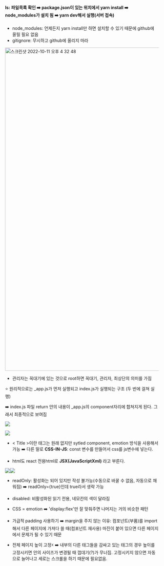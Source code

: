 #### ls: 파일목록 확인 ➡️ package.json이 있는 위치에서 yarn install ➡️ node_modules가 설치 됨 ➡️ yarn dev해서 실행(서버 접속)
* node_modules: 언제든지 yarn install만 하면 설치할 수 있기 때문에 github에 올릴 필요 없음
* gitignore: 무시하고 github에 올리지 마라

<img width="1060" alt="스크린샷 2022-10-11 오후 4 32 48" src="https://user-images.githubusercontent.com/104885245/195024360-decb86c0-1c67-42cb-b33b-52fd607a04de.png">

* 관리자는 꼭대기에 있는 것으로 root하면 꼭대기, 관리자, 최상단의 의미를 가짐

⭐️ 원리적으로는 _app.js가 먼저 실행되고 index.js가 실행되는 구조 (두 번에 걸쳐 실행)

➡️ index.js 파일 return 안의 내용이 _app.js의 component자리에 합쳐지게 된다. 그래서 최종적으로 보여짐

![](https://velog.velcdn.com/images/ahk1106/post/e6a9af84-5756-47de-8559-6fff961f8487/image.png)

![](https://velog.velcdn.com/images/ahk1106/post/66412b5f-8cc3-4623-a652-e7915685cd13/image.png)

* < Title >이란 태그는 원래 없지만 sytled component, emotion 방식을 사용해서 가능 ➡️ 다른 말로 **CSS-IN-JS**: const 변수를 만들어서 css를 js변수에 넣는다.

* html도 react 전용html로 **JSX(JavaScriptXml)** 라고 부른다.

![](https://velog.velcdn.com/images/ahk1106/post/1744a297-0591-4d67-b9c0-4b35a108dec9/image.png)![](https://velog.velcdn.com/images/ahk1106/post/71428905-5de4-4ddd-98bc-c7bb687d1487/image.png)

* readOnly: 활성화는 되어 있지만 작성 불가능(수동으로 바꿀 수 없음, 자동으로 채워짐) ➡️ readOnly={true}인데 true라서 생략 가능

* disabled: 비활성화된 읽기 전용, 네모칸의 색이 달라짐

* CSS = emotion ➡️ 'display:flex'만 잘 맞춰주면 나머지는 거의 비슷한 패턴

* 가급적 padding 사용하기 ➡️ margin을 주지 않는 이유: 컴포넌트(부품)를 import해서 다른 페이지에 가져다 쓸 때(컴포넌트 재사용) 마진이 붙어 있으면 다른 페이지에서 문제가 될 수 있기 때문

* 전체 페이지 높이 고정☓ ➡️ 내부의 다른 태그들을 감싸고 있는 태그의 경우 높이를 고정시키면 안의 사이즈가 변경될 때 껍데기(?)가 무너짐. 고정시키지 않으면 자동으로 늘어나고 세로는 스크롤을 하기 때문에 필요없음. 
